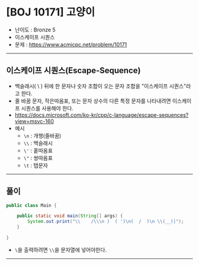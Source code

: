 # \[BOJ 10171\] 고양이

- 난이도 : Bronze 5
- 이스케이프 시퀀스
- 문제 : https://www.acmicpc.net/problem/10171

---

## 이스케이프 시퀀스(Escape-Sequence)
- 백슬래시( \ ) 뒤에 한 문자나 숫자 조합이 오는 문자 조합을 "이스케이프 시퀀스"라고 한다.
- 줄 바꿈 문자, 작은따옴표, 또는 문자 상수의 다른 특정 문자를 나타내려면 이스케이프 시퀀스를 사용해야 한다.
- https://docs.microsoft.com/ko-kr/cpp/c-language/escape-sequences?view=msvc-160
- 예시
  - `\n` : 개행(줄바꿈)
  - `\\` : 백슬래시
  - `\'` : 홑따옴표
  - `\"` : 쌍따옴표
  - `\t` : 탭문자

---

## 풀이
```java
public class Main {

    public static void main(String[] args) {
        System.out.print("\\    /\\\n )  ( ')\n(  /  )\n \\(__)|");
    }

}
```
- `\`을 출력하려면 `\\`을 문자열에 넣어야한다.

---
